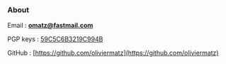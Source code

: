 ### About

Email : **omatz@fastmail.com**

PGP keys : [59C5C6B3219C994B](./omatz_at_fastmail_dot_com.asc)

GitHub : [https://github.com/oliviermatz](https://github.com/oliviermatz)
